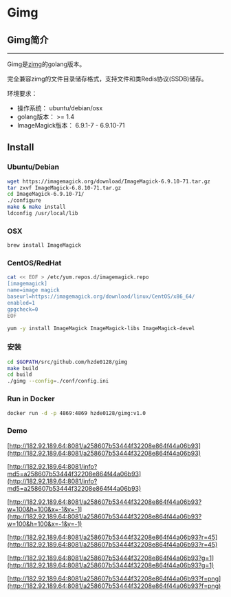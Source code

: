 # Gimg


## Gimg简介
- - -
Gimg是[zimg](https://github.com/buaazp/zimg)的golang版本。

完全兼容zimg的文件目录储存格式，支持文件和类Redis协议(SSDB)储存。

环境要求：

* 操作系统： ubuntu/debian/osx
* golang版本： >= 1.4
* ImageMagick版本： 6.9.1-7 - 6.9.10-71



## Install

### Ubuntu/Debian

```bash
wget https://imagemagick.org/download/ImageMagick-6.9.10-71.tar.gz
tar zxvf ImageMagick-6.8.10-71.tar.gz
cd ImageMagick-6.9.10-71/
./configure
make & make install
ldconfig /usr/local/lib
```

### OSX

```bash
brew install ImageMagick
```	

### CentOS/RedHat

```bash
cat << EOF > /etc/yum.repos.d/imagemagick.repo
[imagemagick]
name=image magick
baseurl=https://imagemagick.org/download/linux/CentOS/x86_64/
enabled=1
gpgcheck=0
EOF

yum -y install ImageMagick ImageMagick-libs ImageMagick-devel
```

### 安装

```bash
cd $GOPATH/src/github.com/hzde0128/gimg
make build	
cd build
./gimg --config=./conf/config.ini
```	
	
### Run in Docker

```bash
docker run -d -p 4869:4869 hzde0128/gimg:v1.0
```

### Demo

[http://182.92.189.64:8081/a258607b53444f32208e864f44a06b93](http://182.92.189.64:8081/a258607b53444f32208e864f44a06b93)

[http://182.92.189.64:8081/info?md5=a258607b53444f32208e864f44a06b93](http://182.92.189.64:8081/info?md5=a258607b53444f32208e864f44a06b93)

[http://182.92.189.64:8081/a258607b53444f32208e864f44a06b93?w=100&h=100&x=-1&y=-1](http://182.92.189.64:8081/a258607b53444f32208e864f44a06b93?w=100&h=100&x=-1&y=-1)

[http://182.92.189.64:8081/a258607b53444f32208e864f44a06b93?r=45](http://182.92.189.64:8081/a258607b53444f32208e864f44a06b93?r=45)

[http://182.92.189.64:8081/a258607b53444f32208e864f44a06b93?g=1](http://182.92.189.64:8081/a258607b53444f32208e864f44a06b93?g=1)

[http://182.92.189.64:8081/a258607b53444f32208e864f44a06b93?f=png](http://182.92.189.64:8081/a258607b53444f32208e864f44a06b93?f=png)
